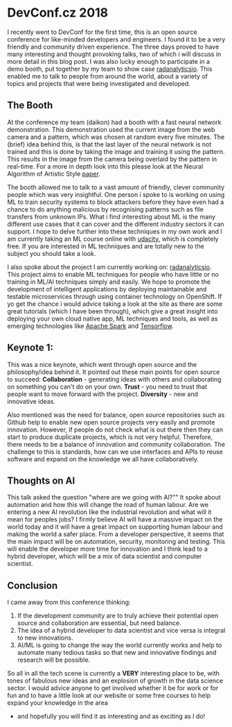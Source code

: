 # DevConf.cz 2018

I recently went to DevConf for the first time, this is an open source conference for like-minded developers and engineers.
I found it to be a very friendly and community driven experience.
The three days proved to have many interesting and thought provoking talks, two of which i will discuss in more detail in this blog post.
I was also lucky enough to participate in a demo booth, put together by my team to show case [radanalyticsio](https://radanalytics.io/).
This enabled me to talk to people from around the world, about a variety of topics and projects that were being investigated and developed.

## The Booth

At the conference my team (daikon) had a booth with a fast neural network demonstration.
This demonstration used the current image from the web camera and a pattern, which was chosen at random every five minutes.
The (brief) idea behind this, is that the last layer of the neural network is not trained and this is done by taking the image and training it using the pattern.
This results in the image from the camera being overlaid by the pattern in real-time. For a more in depth look into this please look at the Neural Algorithm of Artistic Style [paper](https://arxiv.org/abs/1508.06576).

The booth allowed me to talk to a vast amount of friendly, clever community people which was very insightful. One person i spoke to is working on using ML to train security systems
to block attackers before they have even had a chance to do anything malicious by recognising patterns such as file transfers from unknown IPs.
What i find interesting about ML is the many different use cases that it can cover and the different industry sectors it can support. I hope to delve further into these techniques in
my own work and I am currently taking an ML course online with [udacity](https://eu.udacity.com/course/machine-learning--ud262), which is completely free. If you are interested in
ML techniques and are totally new to the subject you should take a look.

I also spoke about the project I am currently working on: [radanalyticsio](https://radanalytics.io/). This project aims to enable ML techniques for people who have little or no training
in ML/AI techniques simply and easily. We hope to promote the development of intelligent applications by deploying maintainable and testable microservices through using container technology
on OpenShift. If yo get the chance i would advice taking a look at the site as there are some great tutorials (which I have been through), which give a great insight into deploying
your own cloud native app, ML techniques and tools, as well as emerging technologies like [Apache Spark](https://spark.apache.org/) and [Tensorflow](https://www.tensorflow.org/).

## Keynote 1:

This was a nice keynote, which went through open source and the philosophy/idea behind it.
It pointed out these main points for open source to succeed:
**Collaboration** - generating ideas with others and collaborating on something you can't do on your own.
**Trust** - you need to trust that people want to move forward with the project.
**Diversity** - new and innovative ideas.

Also mentioned was the need for balance, open source repositories such as Github help to enable new open source projects very easily and promote innovation.
However, if people do not check what is out there then they can start to produce duplicate projects, which is not very helpful. Therefore, there needs to be a balance of
innovation and community collaboration. The challenge to this is standards, how can we use interfaces and APIs to reuse software and expand on the knowledge we all have collaboratively.

## Thoughts on AI

This talk asked the question "where are we going with AI?"" It spoke about automation and how this will change the road of human labour. Are we entering a new AI revolution like the
industrial revolution and what will it mean for peoples jobs?
I firmly believe AI will have a massive impact on the world today and it will have a great impact on supporting human labour and making the world a safer
place. From a developer perspective, it seems that the main impact will be on automation, security, monitoring and testing. This will enable
the developer more time for innovation and I think lead to a hybrid developer, which will be a mix of data scientist and computer scientist.

## Conclusion

I came away from this conference thinking:

1. If the development community are to truly achieve their potential open source and collaboration are essential, but need balance.
2. The idea of a hybrid developer to data scientist and vice versa is integral to new innovations.
3. AI/ML is going to change the way the world currently works and help to automate many tedious tasks so that new and innovative findings and research will be possible.

So all in all the tech scene is currently a **VERY** interesting place to be, with tones of fabulous new ideas and an explosion of growth in the data science sector.
I would advice anyone to get involved whether it be for work or for fun and to have a little look at our website or some free courses to help expand your knowledge in the area
- and hopefully you will find it as interesting and as exciting as I do!
